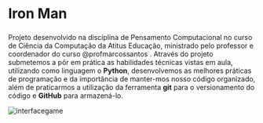 # Iron Man
###
  Projeto desenvolvido na disciplina de Pensamento Computacional no curso de Ciência da Computação da Atitus Educação, ministrado pelo professor e coordenador do curso @profmarcossantos .
  Através do projeto submetemos a pôr em prática as habilidades técnicas vistas em aula, utilizando como linguagem o **Python**, desenvolvemos as melhores práticas de programação e da importância de manter-mos nosso código organizado, além de praticarmos a utilização da ferramenta **git** para o versionamento do código e **GitHub** para armazená-lo. 
  
![interfacegame](https://github.com/mateus-lora/iron-man/assets/170984472/6e9e80bd-a79c-4f05-8f73-cb3c9e57d7fe)
